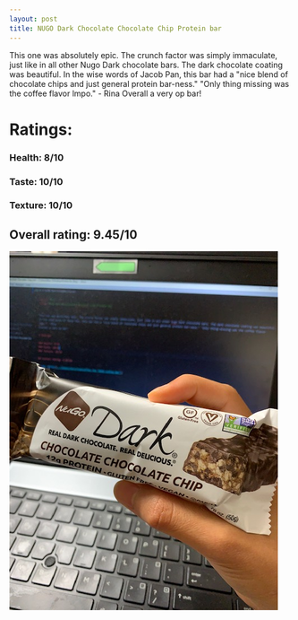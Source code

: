 ```yaml
---
layout: post
title: NUGO Dark Chocolate Chocolate Chip Protein bar
---
```


This one was absolutely epic. The crunch factor was simply immaculate, just like in all other Nugo Dark chocolate bars. The dark chocolate coating was beautiful. In the wise words of Jacob Pan, this bar had a "nice blend of chocolate chips and just general protein bar-ness." "Only thing missing was the coffee flavor lmpo." - Rina
Overall a very op bar!

# Ratings:

### Health: 8/10
### Taste: 10/10
### Texture: 10/10

## Overall rating: 9.45/10

![nugodarkchocolatechocolate](../images/bars/nugodarkchocolatechocolate.jpg "NUGO Dark Chocolate Chocolate Chip Bar")
